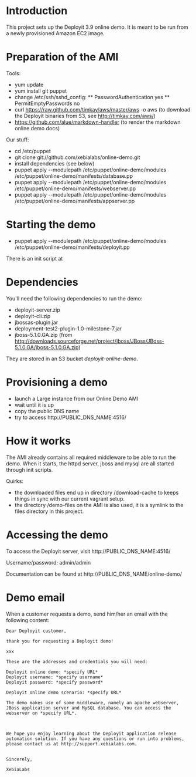 # Introduction #

This project sets up the Deployit 3.9 online demo. It is meant to be run from a newly provisioned Amazon EC2 image.

# Preparation of the AMI #

Tools:

* yum update
* yum install git puppet
* change /etc/ssh/sshd_config:
** PasswordAuthentication yes
** PermitEmptyPasswords no
* curl https://raw.github.com/timkay/aws/master/aws -o aws (to download the Deployit binaries from S3, see http://timkay.com/aws/)
* https://github.com/alue/markdown-handler (to render the markdown online demo docs)

Our stuff:

* cd /etc/puppet
* git clone git://github.com/xebialabs/online-demo.git
* install dependencies (see below)
* puppet apply --modulepath /etc/puppet/online-demo/modules /etc/puppet/online-demo/manifests/database.pp
* puppet apply --modulepath /etc/puppet/online-demo/modules /etc/puppet/online-demo/manifests/webserver.pp
* puppet apply --modulepath /etc/puppet/online-demo/modules /etc/puppet/online-demo/manifests/appserver.pp

# Starting the demo #

* puppet apply --modulepath /etc/puppet/online-demo/modules /etc/puppet/online-demo/manifests/deployit.pp

There is an init script at 

# Dependencies #

You'll need the following dependencies to run the demo:

* deployit-server.zip
* deployit-cli.zip
* jbossas-plugin.jar
* deployment-test2-plugin-1.0-milestone-7.jar
* jboss-5.1.0.GA.zip (from http://downloads.sourceforge.net/project/jboss/JBoss/JBoss-5.1.0.GA/jboss-5.1.0.GA.zip)

They are stored in an S3 bucket *deployit-online-demo*.

# Provisioning a demo #

* launch a Large instance from our Online Demo AMI
* wait until it is up
* copy the public DNS name
* try to access http://PUBLIC_DNS_NAME:4516/

# How it works #

The AMI already contains all required middleware to be able to run the demo. When it starts, the httpd server, jboss and mysql are all started through init scripts.

Quirks:

* the downloaded files end up in directory /download-cache to keeps things in sync with our current vagrant setup.
* the directory /demo-files on the AMI is also used, it is a symlink to the files directory in this project.

# Accessing the demo #

To access the Deployit server, visit http://PUBLIC_DNS_NAME:4516/

Username/password: admin/admin

Documentation can be found at http://PUBLIC_DNS_NAME/online-demo/

# Demo email #

When a customer requests a demo, send him/her an email with the following content:

	Dear Deployit customer,

	thank you for requesting a Deployit demo!

	xxx

	These are the addresses and credentials you will need:

	Deployit online demo: *specify URL*
	Deployit username: *specify username*
	Deployit password: *specify password*

	Deployit online demo scenario: *specify URL*

	The demo makes use of some middleware, namely an apache webserver, JBoss application server and MySQL database. You can access the webserver on *specify URL*.



	We hope you enjoy learning about the Deployit application release automation solution. If you have any questions or run into problems, please contact us at http://support.xebialabs.com.


	Sincerely,

	XebiaLabs
